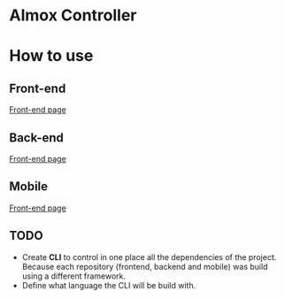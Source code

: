 # Almox Controller



# How to use



## Front-end

[Front-end page](./frontend/README.md)



## Back-end

[Front-end page](./backend/README.md)



## Mobile

[Front-end page](./mobile/README.md)



## TODO

- Create **CLI** to control in one place all the dependencies of the project. Because each repository (frontend, backend and mobile) was build using a different framework.
- Define what language the CLI will be build with. 

